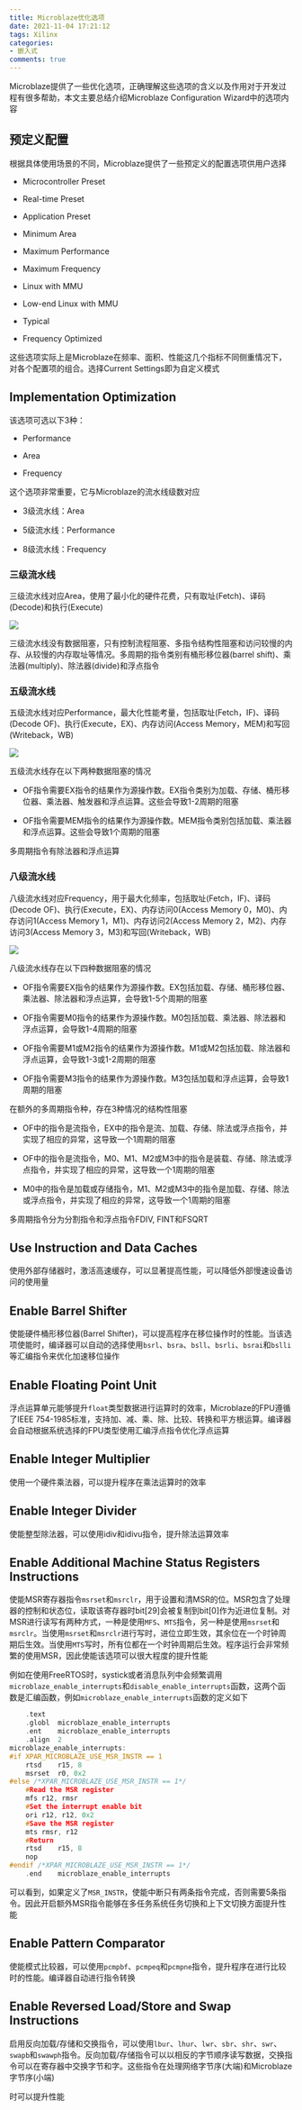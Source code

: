 ```yaml
---
title: Microblaze优化选项
date: 2021-11-04 17:21:12
tags: Xilinx
categories:
- 嵌入式
comments: true
---
```


Microblaze提供了一些优化选项，正确理解这些选项的含义以及作用对于开发过程有很多帮助，本文主要总结介绍Microblaze Configuration Wizard中的选项内容

## 预定义配置

根据具体使用场景的不同，Microblaze提供了一些预定义的配置选项供用户选择

* Microcontroller Preset

* Real-time Preset

* Application Preset

* Minimum Area

* Maximum Performance

* Maximum Frequency

* Linux with MMU

* Low-end Linux with MMU

* Typical

* Frequency Optimized

这些选项实际上是Microblaze在频率、面积、性能这几个指标不同侧重情况下，对各个配置项的组合。选择Current Settings即为自定义模式

## Implementation Optimization

该选项可选以下3种：

* Performance

* Area

* Frequency

这个选项非常重要，它与Microblaze的流水线级数对应

* 3级流水线：Area

* 5级流水线：Performance

* 8级流水线：Frequency

### 三级流水线

三级流水线对应Area，使用了最小化的硬件花费，只有取址(Fetch)、译码(Decode)和执行(Execute)

![](Microblaze优化选项\images\01.PNG)

三级流水线没有数据阻塞，只有控制流程阻塞、多指令结构性阻塞和访问较慢的内存、从较慢的内存取址等情况。多周期的指令类别有桶形移位器(barrel shift)、乘法器(multiply)、除法器(divide)和浮点指令

### 五级流水线

五级流水线对应Performance，最大化性能考量，包括取址(Fetch，IF)、译码(Decode OF)、执行(Execute，EX)、内存访问(Access Memory，MEM)和写回(Writeback，WB)

![](Microblaze优化选项\images\02.PNG)

五级流水线存在以下两种数据阻塞的情况

* OF指令需要EX指令的结果作为源操作数。EX指令类别为加载、存储、桶形移位器、乘法器、触发器和浮点运算。这些会导致1-2周期的阻塞

* OF指令需要MEM指令的结果作为源操作数。MEM指令类别包括加载、乘法器和浮点运算。这些会导致1个周期的阻塞

多周期指令有除法器和浮点运算

### 八级流水线

八级流水线对应Frequency，用于最大化频率，包括取址(Fetch，IF)、译码(Decode OF)、执行(Execute，EX)、内存访问0(Access Memory 0，M0)、内存访问1(Access Memory 1，M1)、内存访问2(Access Memory 2，M2)、内存访问3(Access Memory 3，M3)和写回(Writeback，WB)

![](Microblaze优化选项\images\03.PNG)

八级流水线存在以下四种数据阻塞的情况

* OF指令需要EX指令的结果作为源操作数。EX包括加载、存储、桶形移位器、乘法器、除法器和浮点运算，会导致1-5个周期的阻塞

* OF指令需要M0指令的结果作为源操作数。M0包括加载、乘法器、除法器和浮点运算，会导致1-4周期的阻塞

* OF指令需要M1或M2指令的结果作为源操作数。M1或M2包括加载、除法器和浮点运算，会导致1-3或1-2周期的阻塞

* OF指令需要M3指令的结果作为源操作数。M3包括加载和浮点运算，会导致1周期的阻塞

在额外的多周期指令种，存在3种情况的结构性阻塞

* OF中的指令是流指令，EX中的指令是流、加载、存储、除法或浮点指令，并实现了相应的异常，这导致一个1周期的阻塞

* OF中的指令是流指令，M0、M1、M2或M3中的指令是装载、存储、除法或浮点指令，并实现了相应的异常，这导致一个1周期的阻塞

* M0中的指令是加载或存储指令，M1、M2或M3中的指令是加载、存储、除法或浮点指令，并实现了相应的异常，这导致一个1周期的阻塞

多周期指令分为分割指令和浮点指令FDIV, FINT和FSQRT

## Use Instruction and Data Caches

使用外部存储器时，激活高速缓存，可以显著提高性能，可以降低外部慢速设备访问的使用量

## Enable Barrel Shifter

使能硬件桶形移位器(Barrel Shifter)，可以提高程序在移位操作时的性能。当该选项使能时，编译器可以自动的选择使用`bsrl`、`bsra`、`bsll`、`bsrli`、`bsrai`和`bslli`等汇编指令来优化加速移位操作

## Enable Floating Point Unit

浮点运算单元能够提升`float`类型数据进行运算时的效率，Microblaze的FPU遵循了IEEE 754-1985标准，支持加、减、乘、除、比较、转换和平方根运算。编译器会自动根据系统选择的FPU类型使用汇编浮点指令优化浮点运算

## Enable Integer Multiplier

使用一个硬件乘法器，可以提升程序在乘法运算时的效率

## Enable Integer Divider

使能整型除法器，可以使用idiv和idivu指令，提升除法运算效率

## Enable Additional Machine Status Registers Instructions

使能MSR寄存器指令`msrset`和`msrclr`，用于设置和清MSR的位。MSR包含了处理器的控制和状态位，读取该寄存器时bit[29]会被复制到bit[0]作为近进位复制。对MSR进行读写有两种方式，一种是使用`MFS`、`MTS`指令，另一种是使用`msrset`和`msrclr`。当使用`msrset`和`msrclr`进行写时，进位立即生效，其余位在一个时钟周期后生效。当使用`MTS`写时，所有位都在一个时钟周期后生效。程序运行会非常频繁的使用MSR，因此使能该选项可以很大程度的提升性能

例如在使用FreeRTOS时，systick或者消息队列中会频繁调用`microblaze_enable_interrupts`和`disable_enable_interrupts`函数，这两个函数是汇编函数，例如`microblaze_enable_interrupts`函数的定义如下

```c
	.text
	.globl	microblaze_enable_interrupts
	.ent	microblaze_enable_interrupts
	.align	2
microblaze_enable_interrupts:
#if XPAR_MICROBLAZE_USE_MSR_INSTR == 1
	rtsd	r15, 8
	msrset  r0, 0x2
#else /*XPAR_MICROBLAZE_USE_MSR_INSTR == 1*/
	#Read the MSR register
	mfs	r12, rmsr
	#Set the interrupt enable bit
	ori	r12, r12, 0x2
	#Save the MSR register
	mts	rmsr, r12
	#Return
	rtsd	r15, 8
	nop
#endif /*XPAR_MICROBLAZE_USE_MSR_INSTR == 1*/
	.end	microblaze_enable_interrupts
```

可以看到，如果定义了`MSR_INSTR`，使能中断只有两条指令完成，否则需要5条指令。因此开启额外MSR指令能够在多任务系统任务切换和上下文切换方面提升性能

## Enable Pattern Comparator

使能模式比较器，可以使用`pcmpbf`、`pcmpeq`和`pcmpne`指令，提升程序在进行比较时的性能。编译器自动进行指令转换

## Enable Reversed Load/Store and Swap Instructions

启用反向加载/存储和交换指令，可以使用`lbur`、`lhur`、`lwr`、`sbr`、`shr`、`swr`、`swapb`和`swawph`指令。反向加载/存储指令可以以相反的字节顺序读写数据，交换指令可以在寄存器中交换字节和字。这些指令在处理网络字节序(大端)和Microblaze字节序(小端)

时可以提升性能
